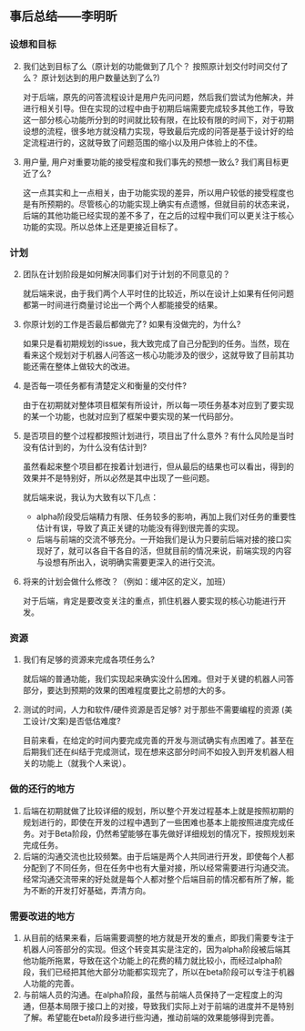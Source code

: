 ## 事后总结——李明昕

### 设想和目标

2. 我们达到目标了么（原计划的功能做到了几个？ 按照原计划交付时间交付了么？ 原计划达到的用户数量达到了么?)

   对于后端，原先的问答流程设计是用户先问问题，然后我们尝试为他解决，并进行相关引导。但在实现的过程中由于初期后端需要完成较多其他工作，导致这一部分核心功能所分到的时间就比较有限，在比较有限的时间下，对于初期设想的流程，很多地方就没精力实现，导致最后完成的问答是基于设计好的给定流程进行的，这就导致了问题范围的缩小以及用户体验上的不佳。
   
4. 用户量, 用户对重要功能的接受程度和我们事先的预想一致么? 我们离目标更近了么?

   这一点其实和上一点相关，由于功能实现的差异，所以用户较低的接受程度也是有所预期的。尽管核心的功能实现上确实有点遗憾，但就目前的状态来说，后端的其他功能已经实现的差不多了，在之后的过程中我们可以更关注于核心功能的实现。所以总体上还是更接近目标了。





### 计划

2. 团队在计划阶段是如何解决同事们对于计划的不同意见的？

   就后端来说，由于我们两个人平时住的比较近，所以在设计上如果有任何问题都第一时间进行商量讨论出一个两个人都能接受的结果。

3. 你原计划的工作是否最后都做完了? 如果有没做完的，为什么?

   如果只是看初期规划的issue，我大致完成了自己分配到的任务。当然，现在看来这个规划对于机器人问答这一核心功能涉及的很少，这就导致了目前其功能还需在整体上做较大的改进。


5. 是否每一项任务都有清楚定义和衡量的交付件?

   由于在初期就对整体项目框架有所设计，所以每一项任务基本对应到了要实现的某一个功能，也就对应到了框架中要实现的某一代码部分。
   
6. 是否项目的整个过程都按照计划进行，项目出了什么意外？有什么风险是当时没有估计到的，为什么没有估计到?

   虽然看起来整个项目都在按着计划进行，但从最后的结果也可以看出，得到的效果并不是特别好，所以必然是其中出现了一些问题。

   就后端来说，我认为大致有以下几点：

   + alpha阶段受后端精力有限、任务较多的影响，再加上我们对任务的重要性估计有误，导致了真正关键的功能没有得到很完善的实现。
   + 后端与前端的交流不够充分。一开始我们是认为只要前后端对接的接口实现好了，就可以各自干各自的活，但就目前的情况来说，前端实现的内容与设想有所出入，说明确实需要更深入的进行交流。


8. 将来的计划会做什么修改？（例如：缓冲区的定义，加班）

   对于后端，肯定是要改变关注的重点，抓住机器人要实现的核心功能进行开发。

   

### 资源

1. 我们有足够的资源来完成各项任务么?

   就后端的普通功能，我们实现起来确实没什么困难。但对于关键的机器人问答部分，要达到预期的效果的困难程度要比之前想的大的多。

2. 测试的时间，人力和软件/硬件资源是否足够? 对于那些不需要编程的资源 (美工设计/文案)是否低估难度? 

   目前来看，在给定的时间内要完成完善的开发与测试确实有点困难了。甚至在后期我们还在纠结于完成测试，现在想来这部分时间不如投入到开发机器人相关的功能上（就我个人来说）。



### 做的还行的地方

1. 后端在初期就做了比较详细的规划，所以整个开发过程基本上就是按照初期的规划进行的，即使在开发的过程中遇到了一些困难也基本上能按照进度完成任务。对于Beta阶段，仍然希望能够在事先做好详细规划的情况下，按照规划来完成任务。
2. 后端的沟通交流也比较频繁。由于后端是两个人共同进行开发，即使每个人都分配到了不同任务，但在任务中也有大量对接，所以经常需要进行沟通交流。经常沟通交流带来的好处就是每个人都对整个后端目前的情况都有所了解，能为不断的开发打好基础，弄清方向。

### 需要改进的地方

1. 从目前的结果来看，后端需要调整的地方就是开发的重点，即我们需要专注于机器人问答部分的实现。但这个转变其实是注定的，因为alpha阶段被后端其他功能所拖累，导致在这个功能上的花费的精力就比较小，而经过alpha阶段，我们已经把其他大部分功能都实现完了，所以在beta阶段可以专注于机器人功能的完善。
2. 与前端人员的沟通。在alpha阶段，虽然与前端人员保持了一定程度上的沟通，但基本局限于接口上的对接，导致我们实际上对于前端的进度并不是特别了解。希望能在beta阶段多进行些沟通，推动前端的效果能够得到完善。







